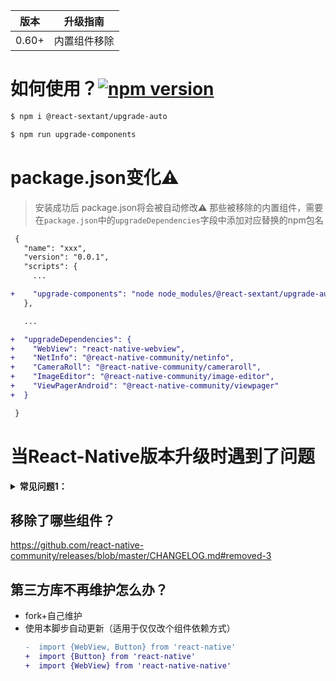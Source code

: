 |版本|升级指南|
|----|----|
|0.60+|内置组件移除|
 
# 如何使用？<a href="https://www.npmjs.com/package/react-native-android-auto-update"><img alt="npm version" src="http://img.shields.io/npm/v/@react-sextant/upgrade-auto.svg?style=flat-square"></a>
```bash
$ npm i @react-sextant/upgrade-auto

$ npm run upgrade-components
```
# package.json变化⚠️
> 安装成功后 package.json将会被自动修改⚠️
> 那些被移除的内置组件，需要在`package.json`中的`upgradeDependencies`字段中添加对应替换的npm包名
```diff
 {
   "name": "xxx",
   "version": "0.0.1",
   "scripts": {
     ...

+    "upgrade-components": "node node_modules/@react-sextant/upgrade-auto/upgrade-components.js"
   },

   ...

+  "upgradeDependencies": {
+    "WebView": "react-native-webview",
+    "NetInfo": "@react-native-community/netinfo",
+    "CameraRoll": "@react-native-community/cameraroll",
+    "ImageEditor": "@react-native-community/image-editor",
+    "ViewPagerAndroid": "@react-native-community/viewpager"
+  }

 }
```
# 当React-Native版本升级时遇到了问题

<details>
<summary><b>常见问题1：</b></summary>
<code>
'WebView has been removed from React Native. It can now be installed and imported from 'react-native-webview' instead of 'react-native'. " See https://github.com/react-native-community/react-native-webview',
</code>
</details>

## 移除了哪些组件？
https://github.com/react-native-community/releases/blob/master/CHANGELOG.md#removed-3

## 第三方库不再维护怎么办？

 - fork+自己维护
 - 使用本脚步自动更新（适用于仅仅改个组件依赖方式）
   ```diff
   -  import {WebView, Button} from 'react-native'
   +  import {Button} from 'react-native'
   +  import {WebView} from 'react-native-native'
   ```
